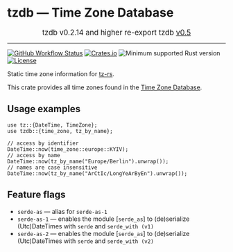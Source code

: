 # tzdb — Time Zone Database

<div style="text-align:center; font-size: larger;">tzdb v0.2.14 and higher re-export tzdb <a href="https://docs.rs/tzdb/0.5">v0.5</a></div>

 ---

[![GitHub Workflow Status](https://img.shields.io/github/workflow/status/Kijewski/tzdb/CI?logo=github)](https://github.com/Kijewski/tzdb/actions/workflows/ci.yml)
[![Crates.io](https://img.shields.io/crates/v/tzdb?logo=rust)](https://crates.io/crates/tzdb)
![Minimum supported Rust version](https://img.shields.io/badge/rustc-1.57+-important?logo=rust "Minimum Supported Rust Version")
[![License](https://img.shields.io/crates/l/tzdb?color=informational&logo=apache)](/LICENSES)


Static time zone information for [tz-rs](https://crates.io/crates/tz-rs).

This crate provides all time zones found in the [Time Zone Database](https://www.iana.org/time-zones).


## Usage examples

```
use tz::{DateTime, TimeZone};
use tzdb::{time_zone, tz_by_name};

// access by identifier
DateTime::now(time_zone::europe::KYIV);
// access by name
DateTime::now(tz_by_name("Europe/Berlin").unwrap());
// names are case insensitive
DateTime::now(tz_by_name("ArCtIc/LongYeArByEn").unwrap());
```

## Feature flags

* `serde-as` — alias for `serde-as-1`
* `serde-as-1` — enables the module [`serde_as`] to (de)serialize (Utc)DateTimes with `serde` and `serde_with (v1)`
* `serde-as-2` — enables the module [`serde_as`] to (de)serialize (Utc)DateTimes with `serde` and `serde_with (v2)`
